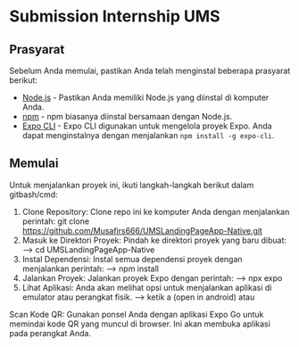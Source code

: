 # Submission Internship UMS

## Prasyarat
Sebelum Anda memulai, pastikan Anda telah menginstal beberapa prasyarat berikut:

- [Node.js](https://nodejs.org/) - Pastikan Anda memiliki Node.js yang diinstal di komputer Anda.
- [npm](https://www.npmjs.com/) - npm biasanya diinstal bersamaan dengan Node.js.
- [Expo CLI](https://docs.expo.io/get-started/installation/) - Expo CLI digunakan untuk mengelola proyek Expo. Anda dapat menginstalnya dengan menjalankan `npm install -g expo-cli`.

## Memulai
Untuk menjalankan proyek ini, ikuti langkah-langkah berikut dalam gitbash/cmd:

1. Clone Repository: Clone repo ini ke komputer Anda dengan menjalankan perintah:
   git clone https://github.com/Musafirs666/UMSLandingPageApp-Native.git
2. Masuk ke Direktori Proyek: Pindah ke direktori proyek yang baru dibuat:
   --> cd UMSLandingPageApp-Native
3. Instal Dependensi: Instal semua dependensi proyek dengan menjalankan perintah:
--> npm install
4. Jalankan Proyek: Jalankan proyek Expo dengan perintah:
--> npx expo
5. Lihat Aplikasi: Anda akan melihat opsi untuk menjalankan aplikasi di emulator atau perangkat fisik.
--> ketik a (open in android) atau

Scan Kode QR: Gunakan ponsel Anda dengan aplikasi Expo Go untuk memindai kode QR yang muncul di browser. Ini akan membuka aplikasi pada perangkat Anda.
